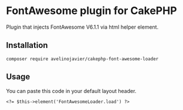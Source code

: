# FontAwesome plugin for CakePHP
Plugin that injects FontAwesome V6.1.1 via html helper element.

## Installation
```
composer require avelinojavier/cakephp-font-awesome-loader
```

## Usage
You can paste this code in your default layout header.
```
<?= $this->element('FontAwesomeLoader.load') ?>
```